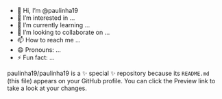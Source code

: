 - 👋 Hi, I’m @paulinha19
- 👀 I’m interested in ...
- 🌱 I’m currently learning ...
- 💞️ I’m looking to collaborate on ...
- 📫 How to reach me ...
- 😄 Pronouns: ...
- ⚡ Fun fact: ...


paulinha19/paulinha19 is a ✨ special ✨ repository because its `README.md` (this file) appears on your GitHub profile.
You can click the Preview link to take a look at your changes.

